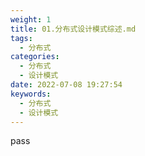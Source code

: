 ```yaml
---
weight: 1
title: 01.分布式设计模式综述.md
tags: 
  - 分布式
categories: 
  - 分布式
  - 设计模式
date: 2022-07-08 19:27:54
keywords: 
  - 分布式
  - 设计模式
---
```



pass